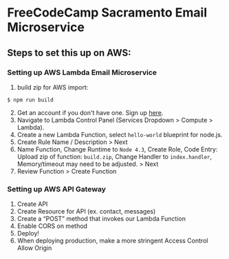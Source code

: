 # FreeCodeCamp Sacramento Email Microservice

## Steps to set this up on AWS:

### Setting up AWS Lambda Email Microservice
1. build zip for AWS import: 
```
$ npm run build
```
2. Get an account if you don't have one. Sign up [here](https://aws.amazon.com/).
3. Navigate to Lambda Control Panel (Services Dropdown > Compute > Lambda).
4. Create a new Lambda Function, select `hello-world` blueprint for node.js.
5. Create Rule Name / Description > Next
6. Name Function, Change Runtime to `Node 4.3`, Create Role, Code Entry: Upload zip of function: `build.zip`, Change Handler to `index.handler`, Memory/timeout may need to be adjusted. > Next
7. Review Function > Create Function 

### Setting up AWS API Gateway
1. Create API
2. Create Resource for API (ex. contact, messages)
3. Create a “POST” method that invokes our Lambda Function
4. Enable CORS on method
5. Deploy!
6. When deploying production, make a more stringent Access Control Allow Origin